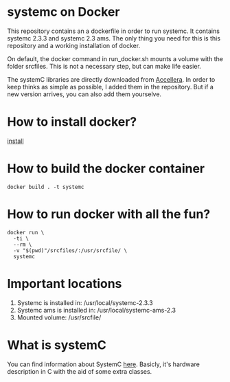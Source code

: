 # systemc on Docker

This repository contains an a dockerfile in order to run systemc. It contains systemc 2.3.3 and systemc 2.3 ams. The only thing you need for this is this repository and a working installation of docker.

On default, the docker command in run_docker.sh mounts a volume with the folder srcfiles. This is not a necessary step, but can make life easier.

The systemC libraries are directly downloaded from [Accellera](https://www.accellera.org/downloads/standards/systemc). In order to keep thinks as simple as possible, I added them in the repository. But if a new version arrives, you can also add them yourselve. 

# How to install docker?

[install](https://docs.docker.com/engine/install/)

# How to build the docker container

```
docker build . -t systemc
```

# How to run docker with all the fun?

```
docker run \
  -ti \
  --rm \
  -v "$(pwd)"/srcfiles/:/usr/srcfile/ \
  systemc
```

# Important locations

1. Systemc is installed in:      /usr/local/systemc-2.3.3
1. Systemc ams is installed in:  /usr/local/systemc-ams-2.3
1. Mounted volume:               /usr/srcfile/

# What is systemC

You can find information about SystemC [here](https://en.wikipedia.org/wiki/SystemC). Basicly, it's hardware description in C with the aid of some extra classes. 
